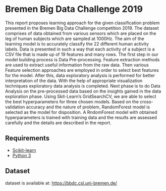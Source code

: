 # Bremen Big Data Challenge 2019

This report proposes learning approach for the given classification problem presented in the Bremen Big Data Challenge competition 2019. The dataset comprises of data obtained from various sensors which are placed on the leg of human subjects which are sampled at 1000Hz. The aim of the learning model is to accurately classify the 22 different human activity labels. Data is presented in such a way that each activity of a subject is a CSV file that is made up of 19 features and many rows. The first step in our model building process is Data Pre-processing. Feature extraction methods are used to extract useful information from the raw data. Then various Feature selection approaches are employed in order to select best features for the model. After this, data exploratory analysis is performed for better interpretation of the data. With the help of appropriate visualization techniques exploratory data analysis is completed. Next phase is to do Data Analysis on the pre-processed data based on the insights gained in the data exploration phase. Using Skit-Learn’s GridSearchCV, we are able to select the best hyperparameters for three chosen models. Based on the cross-validation accuracy and the nature of problem, RandomForest model is selected as the model for disposition. A RndomForest model with obtained hyperparameters is trained with training data and the results are assessed carefully and the details are described in the report.

## Requirements

- [Scikit-learn](http://scikit-learn.org/stable/)
- [Python 3](https://www.python.org/)

## Dataset
dataset is available at: https://bbdc.csl.uni-bremen.de/
